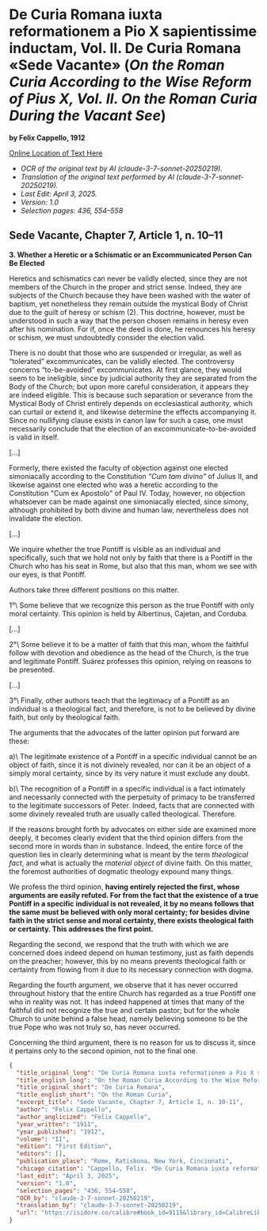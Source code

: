 # De Curia Romana iuxta reformationem a Pio X sapientissime inductam, Vol. II. De Curia Romana «Sede Vacante» (*On the Roman Curia According to the Wise Reform of Pius X, Vol. II. On the Roman Curia During the Vacant See*)

**by Felix Cappello, 1912**

[Online Location of Text Here](https://isidore.co/calibre#book_id=9115&library_id=CalibreLibrary&panel=book_details)

- *OCR of the original text by AI (claude-3-7-sonnet-20250219).*
- *Translation of the original text performed by AI (claude-3-7-sonnet-20250219).*
- *Last Edit: April 3, 2025.*
- *Version: 1.0*
- *Selection pages: 436, 554–558*

## Sede Vacante, Chapter 7, Article 1, n. 10–11

**3. Whether a Heretic or a Schismatic or an Excommunicated Person Can Be Elected**

Heretics and schismatics can never be validly elected, since they are not members of the Church in the proper and strict sense. Indeed, they are subjects of the Church because they have been washed with the water of baptism, yet nonetheless they remain outside the mystical Body of Christ due to the guilt of heresy or schism (2). This doctrine, however, must be understood in such a way that the person chosen remains in heresy even after his nomination. For if, once the deed is done, he renounces his heresy or schism, we must undoubtedly consider the election valid.

There is no doubt that those who are suspended or irregular, as well as “tolerated” excommunicates, can be validly elected. The controversy concerns “to-be-avoided” excommunicates. At first glance, they would seem to be ineligible, since by judicial authority they are separated from the Body of the Church; but upon more careful consideration, it appears they are indeed eligible. This is because such separation or severance from the Mystical Body of Christ entirely depends on ecclesiastical authority, which can curtail or extend it, and likewise determine the effects accompanying it. Since no nullifying clause exists in canon law for such a case, one must necessarily conclude that the election of an excommunicate-to-be-avoided is valid in itself.

[...]

Formerly, there existed the faculty of objection against one elected simoniacally according to the Constitution *"Cum tam divino"* of Julius II, and likewise against one elected who was a heretic according to the Constitution "Cum ex Apostolo" of Paul IV. Today, however, no objection whatsoever can be made against one simoniacally elected, since simony, although prohibited by both divine and human law, nevertheless does not invalidate the election.

[...]

We inquire whether the true Pontiff is visible as an individual and specifically, such that we hold not only by faith that there is a Pontiff in the Church who has his seat in Rome, but also that this man, whom we see with our eyes, is that Pontiff.

Authors take three different positions on this matter.

1°\ Some believe that we recognize this person as the true Pontiff with only moral certainty. This opinion is held by Albertinus, Cajetan, and Corduba.

[...]

2°\ Some believe it to be a matter of faith that this man, whom the faithful follow with devotion and obedience as the head of the Church, is the true and legitimate Pontiff. Suárez professes this opinion, relying on reasons to be presented.

[...]

3°\ Finally, other authors teach that the legitimacy of a Pontiff as an individual is a theological fact, and therefore, is not to be believed by divine faith, but only by theological faith.

The arguments that the advocates of the latter opinion put forward are these:

a)\ The legitimate existence of a Pontiff in a specific individual cannot be an object of faith, since it is not divinely revealed, nor can it be an object of a simply moral certainty, since by its very nature it must exclude any doubt.

b)\ The recognition of a Pontiff in a specific individual is a fact intimately and necessarily connected with the perpetuity of primacy to be transferred to the legitimate successors of Peter. Indeed, facts that are connected with some divinely revealed truth are usually called theological. Therefore.

If the reasons brought forth by advocates on either side are examined more deeply, it becomes clearly evident that the third opinion differs from the second more in words than in substance. Indeed, the entire force of the question lies in clearly determining what is meant by the term *theological fact*, and what is actually the *material object* of divine faith. On this matter, the foremost authorities of dogmatic theology expound many things.

We profess the third opinion, **having entirely rejected the first, whose arguments are easily refuted. For from the fact that the existence of a true Pontiff in a specific individual is not revealed, it by no means follows that the same must be believed with only moral certainty; for besides divine faith in the strict sense and moral certainty, there exists theological faith or certainty. This addresses the first point.**

Regarding the second, we respond that the truth with which we are concerned does indeed depend on human testimony, just as faith depends on the preacher; however, this by no means prevents theological faith or certainty from flowing from it due to its necessary connection with dogma.

Regarding the fourth argument, we observe that it has never occurred throughout history that the entire Church has regarded as a true Pontiff one who in reality was not. It has indeed happened at times that many of the faithful did not recognize the true and certain pastor; but for the whole Church to unite behind a false head, namely believing someone to be the true Pope who was not truly so, has never occurred.

Concerning the third argument, there is no reason for us to discuss it, since it pertains only to the second opinion, not to the final one.

```json
{
  "title_original_long": "De Curia Romana iuxta reformationem a Pio X sapientissime inductam, Vol. II. De Curia Romana «Sede Vacante»",
  "title_english_long": "On the Roman Curia According to the Wise Reform of Pius X, Vol. II. On the Roman Curia During the Vacant See",
  "title_original_short": "De Curia Romana",
  "title_english_short": "On the Roman Curia",
  "excerpt_title": "Sede Vacante, Chapter 7, Article 1, n. 10-11",
  "author": "Felix Cappello",
  "author_anglicized": "Felix Cappello",
  "year_written": "1911",
  "year_published": "1912",
  "volume": "II",
  "edition": "First Edition",
  "editors": [],
  "publication_place": "Rome, Ratisbona, New York, Cincinnati",
  "chicago_citation": "Cappello, Felix. *De Curia Romana iuxta reformationem a Pio X sapientissime inductam*. Vol. II: De Curia Romana «Sede Vacante». Rome: Fridericus Pustet, 1912.",
  "last_edit": "April 3, 2025",
  "version": "1.0",
  "selection_pages": "436, 554–558",
  "OCR_by": "claude-3-7-sonnet-20250219",
  "translation_by": "claude-3-7-sonnet-20250219",
  "url": "https://isidore.co/calibre#book_id=9115&library_id=CalibreLibrary&panel=book_details"
}
```
